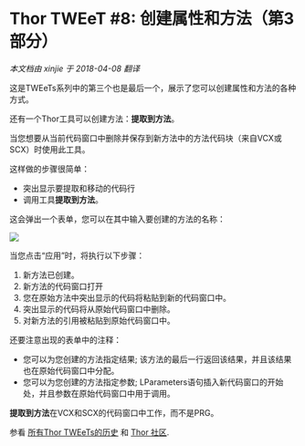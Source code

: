 ﻿Thor TWEeT #8: 创建属性和方法（第3部分）
===
_本文档由 xinjie 于 2018-04-08 翻译_

这是TWEeTs系列中的第三个也是最后一个，展示了您可以创建属性和方法的各种方式。

还有一个Thor工具可以创建方法：**提取到方法**。

当您想要从当前代码窗口中删除并保存到新方法中的方法代码块（来自VCX或SCX）时使用此工具。

这样做的步骤很简单：

*   突出显示要提取和移动的代码行
*   调用工具**提取到方法**。

这会弹出一个表单，您可以在其中输入要创建的方法的名称：

![](Images/Tweet8a.png)

当您点击“应用”时，将执行以下步骤：

1.  新方法已创建。
2.  新方法的代码窗口打开
3.  您在原始方法中突出显示的代码将粘贴到新的代码窗口中。
4.  突出显示的代码将从原始代码窗口中删除。
5.  对新方法的引用被粘贴到原始代码窗口中。

还要注意出现的表单中的注释：

*   您可以为您创建的方法指定结果; 该方法的最后一行返回该结果，并且该结果也在原始代码窗口中分配。
*   您可以为您创建的方法指定参数; LParameters语句插入新代码窗口的开始处，并且参数在原始代码窗口中用于调用。

**提取到方法**在VCX和SCX的代码窗口中工作，而不是PRG。

参看 [所有Thor TWEeTs的历史](../TWEeTs.md) 和 [Thor 社区](https://groups.google.com/forum/?fromgroups#!forum/FoxProThor).
